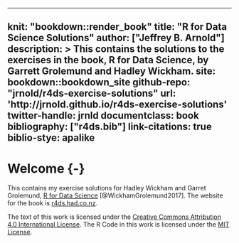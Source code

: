 
---
knit: "bookdown::render_book"
title: "R for Data Science Solutions"
author: ["Jeffrey B. Arnold"]
description: >
  This contains the solutions to the exercises in the book,
  R for Data Science, by Garrett Grolemund and Hadley Wickham.
site: bookdown::bookdown_site
github-repo: "jrnold/r4ds-exercise-solutions"
url: 'http\://jrnold.github.io/r4ds-exercise-solutions'
twitter-handle: jrnld
documentclass: book
bibliography: ["r4ds.bib"]
link-citations: true
biblio-stye: apalike
---

# Welcome {-}

This contains my exercise solutions for Hadley Wickham and Garret Grolemund, [R for Data Science](http://amzn.to/2aHLAQ1) [@WickhamGrolemund2017].
The website for the book is [r4ds.had.co.nz](http://r4ds.had.co.nz/).

The text of this work is licensed under the [Creative Commons Attribution 4.0 International License](http://creativecommons.org/licenses/by/4.0/).
The R Code in this work is licensed under the [MIT License](https://opensource.org/licenses/MIT).
